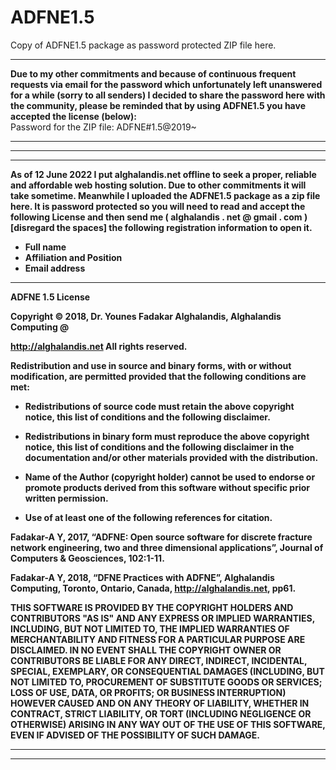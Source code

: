# ADFNE1.5
Copy of ADFNE1.5 package as password protected ZIP file here.

<hr>

<b>Due to my other commitments and because of continuous frequent requests via email for the password which unfortunately left unanswered for a while (sorry to all senders) I decided to share the password here with the community, please be reminded that by using ADFNE1.5 you have accepted the license (below):</b>
<br>Password for the ZIP file: ADFNE#1.5@2019~

<hr>


<hr>
<hr>
<b>
As of 12 June 2022 I put alghalandis.net offline to seek a proper, reliable and affordable web hosting solution. Due to other commitments it will take sometime. Meanwhile I uploaded the ADFNE1.5 package as a zip file here. It is password protected so you will need to read and accept the following License and then send me ( alghalandis . net @ gmail . com ) [disregard the spaces] the following registration information to open it.

- Full name
- Affiliation and Position
- Email address

<hr>

ADFNE 1.5 License 

Copyright © 2018, Dr. Younes Fadakar Alghalandis, Alghalandis Computing @ 

http://alghalandis.net 
All rights reserved. 

Redistribution and use in source and binary forms, with or without modification,
are permitted provided that the following conditions are met: 

* Redistributions of source code must retain the above copyright notice, this 
list of conditions and the following disclaimer. 

* Redistributions in binary form must reproduce the above copyright notice, 
this list of conditions and the following disclaimer in the documentation and/or 
other materials provided with the distribution. 

* Name of the Author (copyright holder) cannot be used to endorse or promote 
products derived from this software without specific prior written permission. 

* Use of at least one of the following references for citation. 

Fadakar-A Y, 2017, “ADFNE: Open source software for discrete fracture network 
engineering, two and three dimensional applications”, Journal of Computers & 
Geosciences, 102:1-11. 

Fadakar-A Y, 2018, “DFNE Practices with ADFNE”, Alghalandis Computing, Toronto, 
Ontario, Canada, http://alghalandis.net, pp61. 

THIS SOFTWARE IS PROVIDED BY THE COPYRIGHT HOLDERS AND CONTRIBUTORS "AS IS" AND 
ANY EXPRESS OR IMPLIED WARRANTIES, INCLUDING, BUT NOT LIMITED TO, THE IMPLIED 
WARRANTIES OF MERCHANTABILITY AND FITNESS FOR A PARTICULAR PURPOSE ARE 
DISCLAIMED. IN NO EVENT SHALL THE COPYRIGHT OWNER OR CONTRIBUTORS BE LIABLE FOR 
ANY DIRECT, INDIRECT, INCIDENTAL, SPECIAL, EXEMPLARY, OR CONSEQUENTIAL DAMAGES 
(INCLUDING, BUT NOT LIMITED TO, PROCUREMENT OF SUBSTITUTE GOODS OR SERVICES; 
LOSS OF USE, DATA, OR PROFITS; OR BUSINESS INTERRUPTION) HOWEVER CAUSED AND ON 
ANY THEORY OF LIABILITY, WHETHER IN CONTRACT, STRICT LIABILITY, OR TORT 
(INCLUDING NEGLIGENCE OR OTHERWISE) ARISING IN ANY WAY OUT OF THE USE OF THIS 
SOFTWARE, EVEN IF ADVISED OF THE POSSIBILITY OF SUCH DAMAGE. 

</b>
<hr>
<hr>
